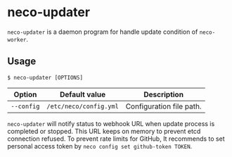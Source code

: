 neco-updater
============

`neco-updater` is a daemon program for handle update condition of `neco-worker`.

Usage
-----

```console
$ neco-updater [OPTIONS]
```

Option     | Default value          | Description
------     | -------------          | -----------
`--config` | `/etc/neco/config.yml` | Configuration file path.

`neco-updater` will notify status to webhook URL when update
process is completed or stopped. This URL keeps on memory to prevent
etcd connection refused. To prevent rate limits for GitHub, It recommends
to set personal access token by `neco config set github-token TOKEN`.

